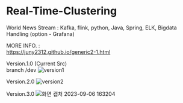 # Real-Time-Clustering
World News Stream : Kafka, flink, python, Java, Spring, ELK, Bigdata Handling (option - Grafana)





MORE INFO. : \
https://juny2312.github.io/generic2-1.html 



Version.1.0 (Current Src) \
branch /dev
![version1](https://github.com/Juny2312/Real-Time-Clustering/assets/121748398/a3ba8a94-a8c1-4b90-bb00-94fbe8fd76ca) 



Version.2.0
![version2](https://github.com/Juny2312/Real-Time-Clustering/assets/121748398/e181c475-1b2e-412f-859a-6b0ecf997aa3) 



Version.3.0
![화면 캡처 2023-09-06 163204](https://github.com/Juny2312/Real-Time-Clustering/assets/121748398/9420b3e8-7107-4f0f-8cba-b36b1ad67826)



